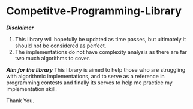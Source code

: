 # Competitve-Programming-Library

***Disclaimer***
1) This library will hopefully be updated as time passes, but ultimately it should
not be considered as perfect.
2) The implementations do not have complexity analysis as there are far two much algorithms to cover.

***Aim for the library***
This library is aimed to help those who are struggling with algorithmic implementations,
and to serve as a reference in programming contests and finally its serves to help me practice my implementation skill.

Thank You.
